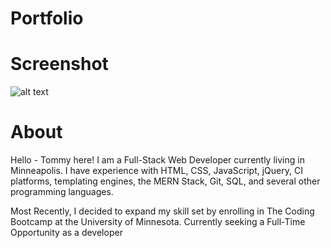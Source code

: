 # Portfolio

# Screenshot
![alt text](./public/images/Homepage.png)

# About 
   Hello - Tommy here! I am a Full-Stack Web Developer currently living
   in Minneapolis. I have experience with HTML, CSS, JavaScript,
   jQuery, CI platforms, templating engines, the MERN Stack, Git, SQL, and
   several other programming languages.
   
   Most Recently, I decided to expand my skill set by enrolling in
   The Coding Bootcamp at the University of Minnesota. Currently
   seeking a Full-Time Opportunity as a developer
